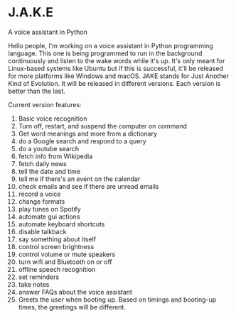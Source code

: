 # J.A.K.E
A voice assistant in Python 

Hello people, I'm working on a voice assistant in Python programming language. This one is being programmed to run in the background continuously and listen to the wake words while it's up. It's only meant
for Linux-based systems like Ubuntu but if this is successful, it'll be released for more platforms like Windows and macOS. JAKE stands for Just Another Kind of Evolution. It will be released in different
versions. Each version is better than the last. 

Current version features:
1. Basic voice recognition
2. Turn off, restart, and suspend the computer on command
3. Get word meanings and more from a dictionary
4. do a Google search and respond to a query
5. do a youtube search
6. fetch info from Wikipedia
7. fetch daily news
8. tell the date and time
9. tell me if there's an event on the calendar
10. check emails and see if there are unread emails
11. record a voice
12. change formats
13. play tunes on Spotify
14. automate gui actions
15. automate keyboard shortcuts
16. disable talkback
17. say something about itself
18. control screen brightness
19. control volume or mute speakers
20. turn wifi and Bluetooth on or off
21. offline speech recognition
22. set reminders
23. take notes
24. answer FAQs about the voice assistant
25. Greets the user when booting up. Based on timings and booting-up times, the greetings will be different.
